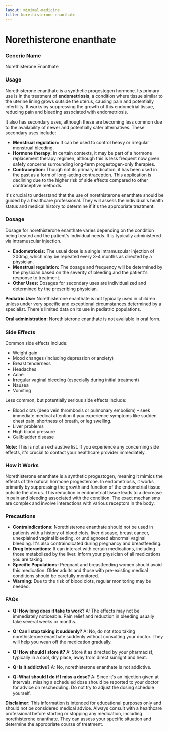 ```yaml
---
layout: minimal-medicine
title: Norethisterone enanthate
---
```


# Norethisterone enanthate
### Generic Name
Norethisterone Enanthate

### Usage

Norethisterone enanthate is a synthetic progestogen hormone.  Its primary use is in the treatment of **endometriosis**, a condition where tissue similar to the uterine lining grows outside the uterus, causing pain and potentially infertility.  It works by suppressing the growth of this endometrial tissue, reducing pain and bleeding associated with endometriosis.

It also has secondary uses, although these are becoming less common due to the availability of newer and potentially safer alternatives.  These secondary uses include:

* **Menstrual regulation:**  It can be used to control heavy or irregular menstrual bleeding.
* **Hormone therapy:** In certain contexts, it may be part of a hormone replacement therapy regimen, although this is less frequent now given safety concerns surrounding long-term progestogen-only therapies.
* **Contraception:** Though not its primary indication, it has been used in the past as a form of long-acting contraception. This application is declining due to the higher risk of side effects compared to other contraceptive methods.


It's crucial to understand that the use of norethisterone enanthate should be guided by a healthcare professional.  They will assess the individual's health status and medical history to determine if it's the appropriate treatment.


### Dosage

Dosage for norethisterone enanthate varies depending on the condition being treated and the patient's individual needs.  It is typically administered via intramuscular injection.

* **Endometriosis:**  The usual dose is a single intramuscular injection of 200mg, which may be repeated every 3-4 months as directed by a physician.
* **Menstrual regulation:**  The dosage and frequency will be determined by the physician based on the severity of bleeding and the patient's response to treatment.
* **Other Uses:** Dosages for secondary uses are individualized and determined by the prescribing physician.

**Pediatric Use:**  Norethisterone enanthate is not typically used in children unless under very specific and exceptional circumstances determined by a specialist.  There's limited data on its use in pediatric populations.

**Oral administration:** Norethisterone enanthate is not available in oral form.


### Side Effects

Common side effects include:

* Weight gain
* Mood changes (including depression or anxiety)
* Breast tenderness
* Headaches
* Acne
* Irregular vaginal bleeding (especially during initial treatment)
* Nausea
* Vomiting

Less common, but potentially serious side effects include:

* Blood clots (deep vein thrombosis or pulmonary embolism) – seek immediate medical attention if you experience symptoms like sudden chest pain, shortness of breath, or leg swelling.
* Liver problems
* High blood pressure
* Gallbladder disease

**Note:** This is not an exhaustive list. If you experience any concerning side effects, it's crucial to contact your healthcare provider immediately.


### How it Works

Norethisterone enanthate is a synthetic progestogen, meaning it mimics the effects of the natural hormone progesterone.  In endometriosis, it works primarily by suppressing the growth and function of the endometrial tissue outside the uterus.  This reduction in endometrial tissue leads to a decrease in pain and bleeding associated with the condition.  The exact mechanisms are complex and involve interactions with various receptors in the body.


### Precautions

* **Contraindications:**  Norethisterone enanthate should not be used in patients with a history of blood clots, liver disease, breast cancer, unexplained vaginal bleeding, or undiagnosed abnormal vaginal bleeding.  It's also contraindicated during pregnancy and breastfeeding.
* **Drug Interactions:** It can interact with certain medications, including those metabolized by the liver.  Inform your physician of all medications you are taking.
* **Specific Populations:** Pregnant and breastfeeding women should avoid this medication.  Older adults and those with pre-existing medical conditions should be carefully monitored.
* **Warning:**  Due to the risk of blood clots, regular monitoring may be needed.

### FAQs

* **Q: How long does it take to work?** A: The effects may not be immediately noticeable.  Pain relief and reduction in bleeding usually take several weeks or months.

* **Q: Can I stop taking it suddenly?** A: No, do not stop taking norethisterone enanthate suddenly without consulting your doctor.  They will help you wean off the medication gradually.

* **Q: How should I store it?** A: Store it as directed by your pharmacist, typically in a cool, dry place, away from direct sunlight and heat.

* **Q: Is it addictive?** A: No, norethisterone enanthate is not addictive.

* **Q: What should I do if I miss a dose?** A:  Since it's an injection given at intervals, missing a scheduled dose should be reported to your doctor for advice on rescheduling.  Do not try to adjust the dosing schedule yourself.


**Disclaimer:** This information is intended for educational purposes only and should not be considered medical advice. Always consult with a healthcare professional before starting or stopping any medication, including norethisterone enanthate. They can assess your specific situation and determine the appropriate course of treatment.
